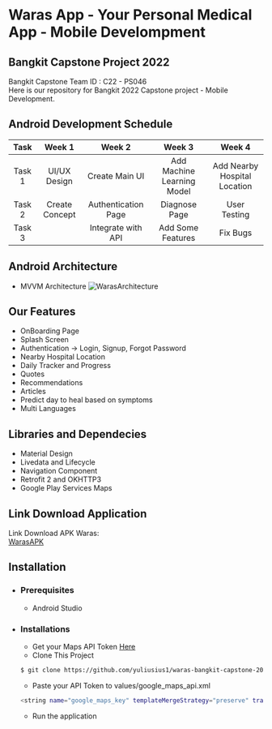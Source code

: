 # Waras App - Your Personal Medical App - Mobile Develompment

## Bangkit Capstone Project 2022

Bangkit Capstone Team ID : C22 - PS046 <br>
Here is our repository for Bangkit 2022 Capstone project - Mobile Development.

## Android Development Schedule
|  Task  |     Week 1     |       Week 2        |            Week 3          |            Week 4          |
| :----: | :------------: | :-----------------: | :------------------------: | :------------------------: |
| Task 1 | UI/UX Design   | Create Main UI      | Add Machine Learning Model | Add Nearby Hospital Location |  
| Task 2 | Create Concept | Authentication Page | Diagnose Page              | User Testing          | 
| Task 3 |                | Integrate with API  | Add Some Features          | Fix Bugs          |

## Android Architecture
- MVVM Architecture
![WarasArchitecture](https://github.com/yuliusius1/waras-bangkit-capstone-2022/blob/main/assets/android_architecture.jpg)

## Our Features 
- OnBoarding Page
- Splash Screen
- Authentication -> Login, Signup, Forgot Password
- Nearby Hospital Location
- Daily Tracker and Progress
- Quotes
- Recommendations
- Articles
- Predict day to heal based on symptoms
- Multi Languages

## Libraries and Dependecies
- Material Design
- Livedata and Lifecycle
- Navigation Component  
- Retrofit 2 and OKHTTP3
- Google Play Services Maps

## Link Download Application
Link Download APK Waras:<br>
[WarasAPK](https://drive.google.com/file/d/1TT83i5cgIjywD-TkX9S5FAONHVOdjDpY/view?usp=sharing)


## Installation
 * ### Prerequisites
    - Android Studio
 * ### Installations
    - Get your Maps API Token [Here](https://console.cloud.google.com/)
    - Clone This Project 
    ```bash
    $ git clone https://github.com/yuliusius1/waras-bangkit-capstone-2022.git
    ``` 
    - Paste your API Token to values/google_maps_api.xml
    ```bash
    <string name="google_maps_key" templateMergeStrategy="preserve" translatable="false">[YOUR API KEY]</string>
    ``` 
    - Run the application

